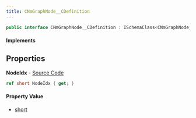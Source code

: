 ```yaml
---
title: CNmGraphNode__CDefinition
---
```


```csharp
public interface CNmGraphNode__CDefinition : ISchemaClass<CNmGraphNode__CDefinition>, ISchemaField, ISchemaClass, INativeHandle
```

#### Implements

## Properties

**NodeIdx** - [Source Code](https://github.com/swiftly-solution/swiftlys2/blob/master/managed/src/SwiftlyS2.Generated/Schemas/Interfaces/CNmGraphNode__CDefinition.cs#L16)

```csharp
ref short NodeIdx { get; }
```

#### Property Value

- [short](https://learn.microsoft.com/dotnet/api/system.int16)

